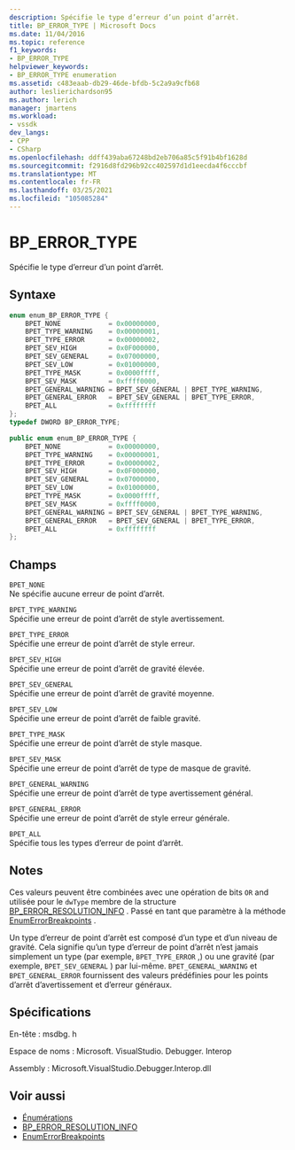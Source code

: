 ```yaml
---
description: Spécifie le type d’erreur d’un point d’arrêt.
title: BP_ERROR_TYPE | Microsoft Docs
ms.date: 11/04/2016
ms.topic: reference
f1_keywords:
- BP_ERROR_TYPE
helpviewer_keywords:
- BP_ERROR_TYPE enumeration
ms.assetid: c483eaab-db29-46de-bfdb-5c2a9a9cfb68
author: leslierichardson95
ms.author: lerich
manager: jmartens
ms.workload:
- vssdk
dev_langs:
- CPP
- CSharp
ms.openlocfilehash: ddff439aba67248bd2eb706a85c5f91b4bf1628d
ms.sourcegitcommit: f2916d8fd296b92cc402597d1d1eecda4f6cccbf
ms.translationtype: MT
ms.contentlocale: fr-FR
ms.lasthandoff: 03/25/2021
ms.locfileid: "105085284"
---
```

# <a name="bp_error_type"></a>BP_ERROR_TYPE
Spécifie le type d’erreur d’un point d’arrêt.

## <a name="syntax"></a>Syntaxe

```cpp
enum enum_BP_ERROR_TYPE {
    BPET_NONE            = 0x00000000,
    BPET_TYPE_WARNING    = 0x00000001,
    BPET_TYPE_ERROR      = 0x00000002,
    BPET_SEV_HIGH        = 0x0F000000,
    BPET_SEV_GENERAL     = 0x07000000,
    BPET_SEV_LOW         = 0x01000000,
    BPET_TYPE_MASK       = 0x0000ffff,
    BPET_SEV_MASK        = 0xffff0000,
    BPET_GENERAL_WARNING = BPET_SEV_GENERAL | BPET_TYPE_WARNING,
    BPET_GENERAL_ERROR   = BPET_SEV_GENERAL | BPET_TYPE_ERROR,
    BPET_ALL             = 0xffffffff
};
typedef DWORD BP_ERROR_TYPE;
```

```csharp
public enum enum_BP_ERROR_TYPE {
    BPET_NONE            = 0x00000000,
    BPET_TYPE_WARNING    = 0x00000001,
    BPET_TYPE_ERROR      = 0x00000002,
    BPET_SEV_HIGH        = 0x0F000000,
    BPET_SEV_GENERAL     = 0x07000000,
    BPET_SEV_LOW         = 0x01000000,
    BPET_TYPE_MASK       = 0x0000ffff,
    BPET_SEV_MASK        = 0xffff0000,
    BPET_GENERAL_WARNING = BPET_SEV_GENERAL | BPET_TYPE_WARNING,
    BPET_GENERAL_ERROR   = BPET_SEV_GENERAL | BPET_TYPE_ERROR,
    BPET_ALL             = 0xffffffff
};
```

## <a name="fields"></a>Champs
`BPET_NONE`\
Ne spécifie aucune erreur de point d’arrêt.

`BPET_TYPE_WARNING`\
Spécifie une erreur de point d’arrêt de style avertissement.

`BPET_TYPE_ERROR`\
Spécifie une erreur de point d’arrêt de style erreur.

`BPET_SEV_HIGH`\
Spécifie une erreur de point d’arrêt de gravité élevée.

`BPET_SEV_GENERAL`\
Spécifie une erreur de point d’arrêt de gravité moyenne.

`BPET_SEV_LOW`\
Spécifie une erreur de point d’arrêt de faible gravité.

`BPET_TYPE_MASK`\
Spécifie une erreur de point d’arrêt de style masque.

`BPET_SEV_MASK`\
Spécifie une erreur de point d’arrêt de type de masque de gravité.

`BPET_GENERAL_WARNING`\
Spécifie une erreur de point d’arrêt de type avertissement général.

`BPET_GENERAL_ERROR`\
Spécifie une erreur de point d’arrêt de style erreur générale.

`BPET_ALL`\
Spécifie tous les types d’erreur de point d’arrêt.

## <a name="remarks"></a>Notes
Ces valeurs peuvent être combinées avec une opération de bits `OR` and utilisée pour le `dwType` membre de la structure [BP_ERROR_RESOLUTION_INFO](../../../extensibility/debugger/reference/bp-error-resolution-info.md) . Passé en tant que paramètre à la méthode [EnumErrorBreakpoints](../../../extensibility/debugger/reference/idebugpendingbreakpoint2-enumerrorbreakpoints.md) .

Un type d’erreur de point d’arrêt est composé d’un type et d’un niveau de gravité. Cela signifie qu’un type d’erreur de point d’arrêt n’est jamais simplement un type (par exemple, `BPET_TYPE_ERROR` ,) ou une gravité (par exemple, `BPET_SEV_GENERAL` ) par lui-même. `BPET_GENERAL_WARNING` et `BPET_GENERAL_ERROR` fournissent des valeurs prédéfinies pour les points d’arrêt d’avertissement et d’erreur généraux.

## <a name="requirements"></a>Spécifications
En-tête : msdbg. h

Espace de noms : Microsoft. VisualStudio. Debugger. Interop

Assembly : Microsoft.VisualStudio.Debugger.Interop.dll

## <a name="see-also"></a>Voir aussi
- [Énumérations](../../../extensibility/debugger/reference/enumerations-visual-studio-debugging.md)
- [BP_ERROR_RESOLUTION_INFO](../../../extensibility/debugger/reference/bp-error-resolution-info.md)
- [EnumErrorBreakpoints](../../../extensibility/debugger/reference/idebugpendingbreakpoint2-enumerrorbreakpoints.md)

